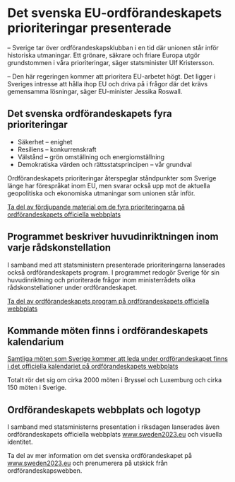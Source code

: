 # Det svenska EU-ordförandeskapets prioriteringar presenterade

– Sverige tar över ordförandeskapsklubban i en tid där unionen står inför historiska utmaningar. Ett grönare, säkrare och friare Europa utgör grundstommen i våra prioriteringar, säger statsminister Ulf Kristersson.

– Den här regeringen kommer att prioritera EU-arbetet högt. Det ligger i Sveriges intresse att hålla ihop EU och driva på i frågor där det krävs gemensamma lösningar, säger EU-minister Jessika Roswall.

## Det svenska ordförandeskapets fyra prioriteringar

* Säkerhet – enighet
* Resiliens – konkurrenskraft
* Välstånd – grön omställning och energiomställning
* Demokratiska värden och rättsstatsprincipen – vår grundval

Ordförandeskapets prioriteringar återspeglar ståndpunkter som Sverige länge har förespråkat inom EU, men svarar också upp mot de aktuella geopolitiska och ekonomiska utmaningar som unionen står inför.

[Ta del av fördjupande material om de fyra prioriteringarna på ordförandeskapets officiella webbplats](https://swedish-presidency.consilium.europa.eu/sv/program/prioriteringar/)

## Programmet beskriver huvudinriktningen inom varje rådskonstellation

I samband med att statsministern presenterade prioriteringarna lanserades också ordförandeskapets program. I programmet redogör Sverige för sin huvudinriktning och prioriterade frågor inom ministerrådets olika rådskonstellationer under ordförandeskapet.

[Ta del av ordförandeskapets program på ordförandeskapets officiella webbplats](https://swedish-presidency.consilium.europa.eu/sv/program/det-svenska-ordfoerandeskapets-program/)

## Kommande möten finns i ordförandeskapets kalendarium

[Samtliga möten som Sverige kommer att leda under ordförandeskapet finns i det officiella kalendariet på ordförandeskapets webbplats](https://swedish-presidency.consilium.europa.eu/sv/evenemang/)

Totalt rör det sig om cirka 2000 möten i Bryssel och Luxemburg och cirka 150 möten i Sverige.

## Ordförandeskapets webbplats och logotyp

I samband med statsministerns presentation i riksdagen lanserades även ordförandeskapets officiella webbplats www.sweden2023.eu och visuella identitet.

Ta del av mer information om det svenska ordförandeskapet på www.sweden2023.eu och prenumerera på utskick från ordförandeskapswebben.
